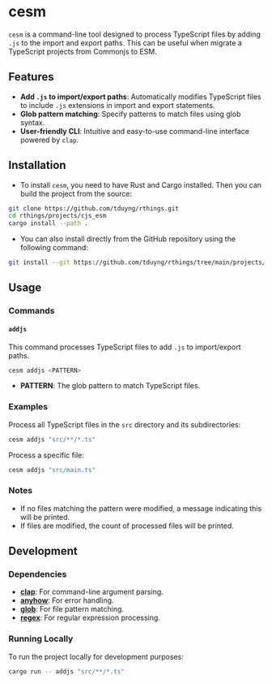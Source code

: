 # cesm

`cesm` is a command-line tool designed to process TypeScript files by adding `.js` to the import and export paths. This can be useful when migrate a TypeScript projects from Commonjs to ESM.

## Features

- **Add `.js` to import/export paths**: Automatically modifies TypeScript files to include `.js` extensions in import and export statements.
- **Glob pattern matching**: Specify patterns to match files using glob syntax.
- **User-friendly CLI**: Intuitive and easy-to-use command-line interface powered by `clap`.

## Installation

- To install `cesm`, you need to have Rust and Cargo installed. Then you can build the project from the source:

```sh
git clone https://github.com/tduyng/rthings.git
cd rthings/projects/cjs_esm
cargo install --path .
```
- You can also install directly from the GitHub repository using the following command:

```sh
git install --git https://github.com/tduyng/rthings/tree/main/projects/cjs_esm
```

## Usage

### Commands

#### `addjs`

This command processes TypeScript files to add `.js` to import/export paths.

```sh
cesm addjs <PATTERN>
```

- **PATTERN**: The glob pattern to match TypeScript files.

### Examples

Process all TypeScript files in the `src` directory and its subdirectories:

```sh
cesm addjs "src/**/*.ts"
```

Process a specific file:

```sh
cesm addjs "src/main.ts"
```

### Notes

- If no files matching the pattern were modified, a message indicating this will be printed.
- If files are modified, the count of processed files will be printed.

## Development

### Dependencies

- **[clap](https://github.com/clap-rs/clap)**: For command-line argument parsing.
- **[anyhow](https://github.com/dtolnay/anyhow)**: For error handling.
- **[glob](https://github.com/rust-lang-nursery/glob)**: For file pattern matching.
- **[regex](https://github.com/rust-lang/regex)**: For regular expression processing.

### Running Locally

To run the project locally for development purposes:

```sh
cargo run -- addjs "src/**/*.ts"
```